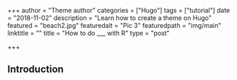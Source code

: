 +++
author = "Theme author"
categories = ["Hugo"]
tags = ["tutorial"]
date = "2018-11-02"
description = "Learn how to create a theme on Hugo"
featured = "beach2.jpg"
featuredalt = "Pic 3"
featuredpath = "img/main"
linktitle = ""
title = "How to do ___ with R"
type = "post"

+++

## Introduction
